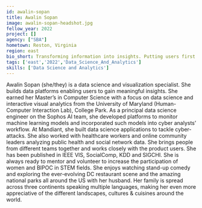 ```yaml
---
id: awalin-sopan
title: Awalin Sopan
image: awalin-sopan-headshot.jpg
fellow_year: 2022
project: []
agency: ["SBA"]
hometown: Reston, Virginia 
region: east
bio_short: Transforming information into insights. Putting users first. Leading with compassion.
tags: ['east','2022','Data_Science_And_Analytics']
skills: ['Data Science and Analytics']
---
```


Awalin Sopan (she/they) is a data science and visualization specialist. She builds data platforms enabling users to gain meaningful insights. She earned her Master’s in Computer Science with a focus on data science and interactive visual analytics from the University of Maryland (Human-Computer Interaction Lab), College Park. As a principal data science engineer on the Sophos AI team, she developed platforms to monitor machine learning models and incorporated such models into cyber analysts’ workflow. At Mandiant, she built data science applications to tackle cyber-attacks. She also worked with healthcare workers and online community leaders analyzing public health and social network data. She brings people from different teams together and works closely with the product users. She has been published in IEEE VIS, SocialComp, KDD and SIGCHI. She is always ready to mentor and volunteer to increase the participation of women and BIPOC in STEM fields. She enjoys watching stand-up comedy and exploring the ever-evolving DC restaurant scene and the amazing national parks all around the US with her husband. Her family is spread across three continents speaking multiple languages, making her even more appreciative of the different landscapes, cultures & cuisines around the world. 